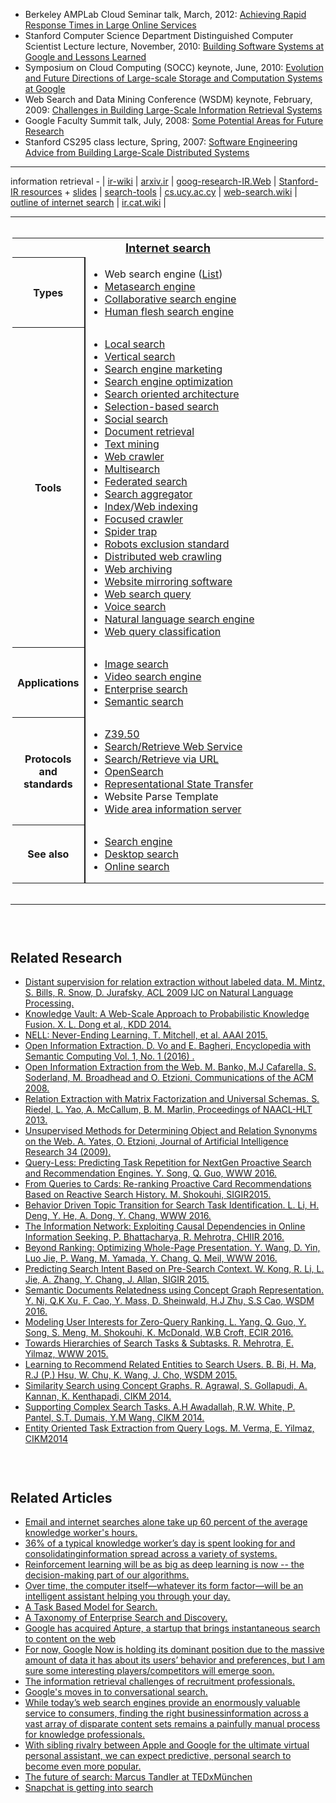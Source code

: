 
<ul>
                <li>Berkeley AMPLab Cloud Seminar talk, March, 2012: <a href=
                "https://research.google.com/people/jeff/latency.html">Achieving Rapid Response Times in Large Online
                Services</a>
                </li>
                <li>Stanford Computer Science Department Distinguished Computer Scientist Lecture
                lecture, November, 2010: <a href="https://research.google.com/people/jeff/Stanford-DL-Nov-2010.pdf">Building
                Software Systems at Google and Lessons Learned</a>
                </li>
                <li>Symposium on Cloud Computing (SOCC) keynote, June, 2010: <a href=
                "https://research.google.com/people/jeff/SOCC2010-keynote.html">Evolution and Future Directions of Large-scale
                Storage and Computation Systems at Google</a>
                </li>
                <li>Web Search and Data Mining Conference (WSDM) keynote, February, 2009:
                  <a href="https://research.google.com/people/jeff/WSDM2009-keynote.html">Challenges in Building Large-Scale
                  Information Retrieval Systems</a><br>
                </li>
                <li>Google Faculty Summit talk, July, 2008: <a href=
                "https://research.google.com/people/jeff/google-faculty-summit-july-2008.pdf">Some Potential Areas for Future
                Research</a>
                </li>
                <li>Stanford CS295 class lecture, Spring, 2007: <a href=
                "https://research.google.com/people/jeff/stanford-295-talk.pdf">Software Engineering Advice from Building
                Large-Scale Distributed Systems</a>
                </li>
              </ul>



--------------------


information retrieval - | [ir-wiki](https://en.wikipedia.org/wiki/Information_retrieval) | [arxiv.ir](https://arxiv.org/list/cs.IR/recent) | [goog-research-IR.Web](https://research.google.com/pubs/InformationRetrievalandtheWeb.html) | [Stanford-IR resources](https://nlp.stanford.edu/IR-book/information-retrieval.html) + [slides](https://nlp.stanford.edu/IR-book/newslides.html) | [search-tools](http://www.searchtools.com/info/index.html) | [cs.ucy.ac.cy](http://www.cs.ucy.ac.cy/courses/EPL660/resources.html) | [web-search.wiki](https://en.wikipedia.org/wiki/Web_search_engine) | [outline of internet search](https://github.com/gopala-kr/summary/tree/master/information-retrieval) | [ir.cat.wiki](https://en.wikipedia.org/wiki/Category:Information_retrieval) |


---------------------

<div role="navigation" class="navbox" aria-labelledby="Internet_search" style="padding:3px">
<table class="nowraplinks collapsible autocollapse navbox-inner" style="border-spacing:0;background:transparent;color:inherit">
<tr>
<th scope="col" class="navbox-title" colspan="2">
<div class="plainlinks hlist navbar mini">
</div>
<div id="Internet_search" style="font-size:114%;margin:0 4em"><a href="https://en.wikipedia.org/wiki/Internet_search" class="mw-redirect" title="Internet search">Internet search</a></div>
</th>
</tr>
<tr>
<th scope="row" class="navbox-group" style="width:1%">Types</th>
<td class="navbox-list navbox-odd hlist" style="text-align:left;border-left-width:2px;border-left-style:solid;width:100%;padding:0px">
<div style="padding:0em 0.25em">
<ul>
<li><a class="mw-selflink selflink">Web search engine</a> (<a href="https://en.wikipedia.org/wiki/List_of_search_engines" title="List of search engines">List</a>)</li>
<li><a href="https://en.wikipedia.org/wiki/Metasearch_engine" title="Metasearch engine">Metasearch engine</a></li>
<li><a href="https://en.wikipedia.org/wiki/Collaborative_search_engine" title="Collaborative search engine">Collaborative search engine</a></li>
<li><a href="https://en.wikipedia.org/wiki/Human_flesh_search_engine" title="Human flesh search engine">Human flesh search engine</a></li>
</ul>
</div>
</td>
</tr>
<tr>
<th scope="row" class="navbox-group" style="width:1%">Tools</th>
<td class="navbox-list navbox-even hlist" style="text-align:left;border-left-width:2px;border-left-style:solid;width:100%;padding:0px">
<div style="padding:0em 0.25em">
<ul>
<li><a href="https://en.wikipedia.org/wiki/Local_search_(Internet)" title="Local search (Internet)">Local search</a></li>
<li><a href="https://en.wikipedia.org/wiki/Vertical_search" title="Vertical search">Vertical search</a></li>
<li><a href="https://en.wikipedia.org/wiki/Search_engine_marketing" title="Search engine marketing">Search engine marketing</a></li>
<li><a href="https://en.wikipedia.org/wiki/Search_engine_optimization" title="Search engine optimization">Search engine optimization</a></li>
<li><a href="https://en.wikipedia.org/wiki/Search_oriented_architecture" class="mw-redirect" title="Search oriented architecture">Search oriented architecture</a></li>
<li><a href="https://en.wikipedia.org/wiki/Selection-based_search" title="Selection-based search">Selection-based search</a></li>
<li><a href="https://en.wikipedia.org/wiki/Social_search" title="Social search">Social search</a></li>
<li><a href="https://en.wikipedia.org/wiki/Document_retrieval" title="Document retrieval">Document retrieval</a></li>
<li><a href="https://en.wikipedia.org/wiki/Text_mining" title="Text mining">Text mining</a></li>
<li><a href="https://en.wikipedia.org/wiki/Web_crawler" title="Web crawler">Web crawler</a></li>
<li><a href="https://en.wikipedia.org/wiki/Multisearch" title="Multisearch">Multisearch</a></li>
<li><a href="https://en.wikipedia.org/wiki/Federated_search" title="Federated search">Federated search</a></li>
<li><a href="https://en.wikipedia.org/wiki/Search_aggregator" title="Search aggregator">Search aggregator</a></li>
<li><a href="https://en.wikipedia.org/wiki/Index_(search_engine)" class="mw-redirect" title="Index (search engine)">Index</a>/<a href="https://en.wikipedia.org/wiki/Web_indexing" title="Web indexing">Web indexing</a></li>
<li><a href="https://en.wikipedia.org/wiki/Focused_crawler" title="Focused crawler">Focused crawler</a></li>
<li><a href="https://en.wikipedia.org/wiki/Spider_trap" title="Spider trap">Spider trap</a></li>
<li><a href="https://en.wikipedia.org/wiki/Robots_exclusion_standard" title="Robots exclusion standard">Robots exclusion standard</a></li>
<li><a href="https://en.wikipedia.org/wiki/Distributed_web_crawling" title="Distributed web crawling">Distributed web crawling</a></li>
<li><a href="https://en.wikipedia.org/wiki/Web_archiving" title="Web archiving">Web archiving</a></li>
<li><a href="https://en.wikipedia.org/wiki/Website_mirroring_software" class="mw-redirect" title="Website mirroring software">Website mirroring software</a></li>
<li><a href="https://en.wikipedia.org/wiki/Web_search_query" title="Web search query">Web search query</a></li>
<li><a href="https://en.wikipedia.org/wiki/Voice_search" title="Voice search">Voice search</a></li>
<li><a href="https://en.wikipedia.org/wiki/Natural_language_search_engine" class="mw-redirect" title="Natural language search engine">Natural language search engine</a></li>
<li><a href="https://en.wikipedia.org/wiki/Web_query_classification" title="Web query classification">Web query classification</a></li>
</ul>
</div>
</td>
</tr>
<tr>
<th scope="row" class="navbox-group" style="width:1%">Applications</th>
<td class="navbox-list navbox-odd hlist" style="text-align:left;border-left-width:2px;border-left-style:solid;width:100%;padding:0px">
<div style="padding:0em 0.25em">
<ul>
<li><a href="https://en.wikipedia.org/wiki/Image_retrieval" title="Image retrieval">Image search</a></li>
<li><a href="https://en.wikipedia.org/wiki/Video_search_engine" title="Video search engine">Video search engine</a></li>
<li><a href="https://en.wikipedia.org/wiki/Enterprise_search" title="Enterprise search">Enterprise search</a></li>
<li><a href="https://en.wikipedia.org/wiki/Semantic_search" title="Semantic search">Semantic search</a></li>
</ul>
</div>
</td>
</tr>
<tr>
<th scope="row" class="navbox-group" style="width:1%">Protocols<br />
and standards</th>
<td class="navbox-list navbox-even hlist" style="text-align:left;border-left-width:2px;border-left-style:solid;width:100%;padding:0px">
<div style="padding:0em 0.25em">
<ul>
<li><a href="https://en.wikipedia.org/wiki/Z39.50" title="Z39.50">Z39.50</a></li>
<li><a href="https://en.wikipedia.org/wiki/Search/Retrieve_Web_Service" title="Search/Retrieve Web Service">Search/Retrieve Web Service</a></li>
<li><a href="https://en.wikipedia.org/wiki/Search/Retrieve_via_URL" title="Search/Retrieve via URL">Search/Retrieve via URL</a></li>
<li><a href="https://en.wikipedia.org/wiki/OpenSearch" title="OpenSearch">OpenSearch</a></li>
<li><a href="https://en.wikipedia.org/wiki/Representational_State_Transfer" class="mw-redirect" title="Representational State Transfer">Representational State Transfer</a></li>
<li>Website Parse Template</li>
<li><a href="https://en.wikipedia.org/wiki/Wide_area_information_server" title="Wide area information server">Wide area information server</a></li>
</ul>
</div>
</td>
</tr>
<tr>
<th scope="row" class="navbox-group" style="width:1%">See also</th>
<td class="navbox-list navbox-odd hlist" style="text-align:left;border-left-width:2px;border-left-style:solid;width:100%;padding:0px">
<div style="padding:0em 0.25em">
<ul>
<li><a href="https://en.wikipedia.org/wiki/Search_engine_(computing)" title="Search engine (computing)">Search engine</a></li>
<li><a href="https://en.wikipedia.org/wiki/Desktop_search" title="Desktop search">Desktop search</a></li>
<li><a href="https://en.wikipedia.org/wiki/Online_search" title="Online search">Online search</a></li>
</ul>
</div>
</td>
</tr>
</table>
</div>

------------------------------
<section style="padding-top:30px;">
        <h1>Related Research</h1>
        <ul>
            <li><a href="https://web.stanford.edu/~jurafsky/mintz.pdf" target="_blank">Distant supervision for relation extraction without labeled data. M. Mintz, S. Bills, R. Snow, D. Jurafsky, ACL 2009 IJC on Natural Language Processing.</a></li>
            <li><a href="https://www.google.co.uk/url?sa=t&rct=j&q=&esrc=s&source=web&cd=1&cad=rja&uact=8&ved=0ahUKEwj9iLGd9ZjPAhXILMAKHU-MBToQFgghMAA&url=https%3A%2F%2Fwww.cs.ubc.ca%2F~murphyk%2FPapers%2Fkv-kdd14.pdf&usg=AFQjCNHK9yXGY_uR3pSY37iSTZ_LICRI4A&sig2=FBUZRFekxOzjQ3cD6rkRlw" target="_blank">Knowledge Vault: A Web-Scale Approach to Probabilistic Knowledge Fusion. X. L. Dong et al., KDD 2014.</a></li>
            <li><a href="https://www.google.co.uk/url?sa=t&rct=j&q=&esrc=s&source=web&cd=8&cad=rja&uact=8&ved=0ahUKEwipn_2k9ZjPAhVLCsAKHfK_DJkQFghCMAc&url=http%3A%2F%2Fwww.cs.cmu.edu%2F~xinleic%2Fpapers%2Faaai15.pdf&usg=AFQjCNHyvpVY2NdftEelLsTtmLKkXRJ80A&sig2=FGF5xqfS37AreWwHY3Kz3w&bvm=bv.133178914,d.ZGg" target="_blank">NELL: Never-Ending Learning. T. Mitchell, et al. AAAI 2015.</a></li>
            <li><a href="https://www.google.co.uk/url?sa=t&rct=j&q=&esrc=s&source=web&cd=1&cad=rja&uact=8&ved=0ahUKEwjPiput9ZjPAhUlJ8AKHXa5CFYQFgghMAA&url=https%3A%2F%2Fhomes.cs.washington.edu%2F~soderlan%2FOpenIE-ijcai07.pdf&usg=AFQjCNGVCuMUf68qtaKVwm0Jy8EjdSXWMQ&sig2=1N_YZ9FZzgQkvdz02bdWmQ&bvm=bv.133178914,d.ZGg" target="_blank">Open Information Extraction. D. Vo and E. Bagheri, Encyclopedia with Semantic Computing Vol. 1, No. 1 (2016) .</a></li>
            <li><a href="https://www.google.co.uk/url?sa=t&rct=j&q=&esrc=s&source=web&cd=1&cad=rja&uact=8&ved=0ahUKEwjppumz9ZjPAhVEJsAKHa5QA_UQFggjMAA&url=https%3A%2F%2Fhomes.cs.washington.edu%2F~soderlan%2FOpenIE-ijcai07.pdf&usg=AFQjCNGVCuMUf68qtaKVwm0Jy8EjdSXWMQ&sig2=RcWmbABnPvnAZ0LGkXhyxA" target="_blank">Open Information Extraction from the Web. M. Banko, M.J Cafarella, S. Soderland, M. Broadhead and O. Etzioni, Communications of the ACM 2008.</a></li>
            <li><a href="https://www.google.co.uk/url?sa=t&rct=j&q=&esrc=s&source=web&cd=1&cad=rja&uact=8&ved=0ahUKEwjwlNW59ZjPAhUkJ8AKHeq6DysQFggfMAA&url=http%3A%2F%2Fwww.aclweb.org%2Fanthology%2FN13-1008&usg=AFQjCNE6X5kKFngOdzBgsWjdf8kUpC77YQ&sig2=BEyjBNpTii_tj_1lg3VCLQ&bvm=bv.133178914,d.ZGg" target="_blank">Relation Extraction with Matrix Factorization and Universal Schemas. S. Riedel, L. Yao, A. McCallum, B. M. Marlin, Proceedings of NAACL-HLT 2013.</a></li>
            <li><a href="https://www.google.co.uk/url?sa=t&rct=j&q=&esrc=s&source=web&cd=1&cad=rja&uact=8&ved=0ahUKEwi_w4HA9ZjPAhXKLsAKHQiSC2cQFggfMAA&url=https%3A%2F%2Fwww.jair.org%2Fmedia%2F2772%2Flive-2772-4325-jair.ps&usg=AFQjCNFnwikunQtn5RWMv1jKSG5M-AwTBA&sig2=QPoMIKa9lGYAdtk839bhyA&bvm=bv.133178914,d.ZGg" target="_blank">Unsupervised Methods for Determining Object and Relation Synonyms on the Web. A. Yates, O. Etzioni, Journal of Artificial Intelligence Research 34 (2009).</a></li>
            <li><a href="https://www.google.co.uk/url?sa=t&rct=j&q=&esrc=s&source=web&cd=1&cad=rja&uact=8&ved=0ahUKEwjNx-LH9ZjPAhVTGsAKHS7DBdYQFggcMAA&url=http%3A%2F%2Fwww2016.net%2Fproceedings%2Fproceedings%2Fp543.pdf&usg=AFQjCNGTeI3CxAJ6Nys_DcsnKTba_f06qg&sig2=DvXS8U6lBOKeoXDMHUeTNw&bvm=bv.133178914,d.ZGg" target="_blank">Query-Less: Predicting Task Repetition for NextGen Proactive Search and Recommendation Engines. Y. Song, Q. Guo, WWW 2016.</a></li>
            <li><a href="https://www.microsoft.com/en-us/research/publication/from-queries-to-cards-re-ranking-proactive-card-recommendations-based-on-reactive-search-history/" target="_blank">From Queries to Cards: Re-ranking Proactive Card Recommendations Based on Reactive Search History. M. Shokouhi, SIGIR2015.</a></li>
            <li><a href="http://www2016.net/proceedings/proceedings/p555.pdf" target="_blank">Behavior Driven Topic Transition for Search Task Identification. L. Li, H. Deng, Y. He, A. Dong, Y. Chang, WWW 2016.</a></li>
            <li><a href="http://dl.acm.org/citation.cfm?id=2854974&CFID=656706808&CFTOKEN=57924291" target="_blank">The Information Network: Exploiting Causal Dependencies in Online Information Seeking. P. Bhattacharya, R. Mehrotra, CHIIR 2016.</a></li>
            <li><a href="http://www-personal.umich.edu/~raywang/pub/wsdm402-wang.pdf" target="_blank">Beyond Ranking: Optimizing Whole-Page Presentation. Y. Wang, D. Yin, Luo Jie, P. Wang, M. Yamada, Y. Chang, Q. Meil, WWW 2016.</a></li>
            <li><a href="http://web.engr.illinois.edu/~lzhang74/papers/pre_search.pdf" target="_blank">Predicting Search Intent Based on Pre-Search Context. W. Kong, R. Li, L. Jie, A. Zhang, Y. Chang, J. Allan, SIGIR 2015.</a></li>
            <li><a href="http://dl.acm.org/citation.cfm?id=2835801" target="_blank">Semantic Documents Relatedness using Concept Graph Representation. Y. Ni, Q.K Xu, F. Cao, Y. Mass, D. Sheinwald, H.J Zhu, S.S Cao, WSDM 2016.</a></li>
            <li><a href="https://www.microsoft.com/en-us/research/wp-content/uploads/2016/04/ECIR16-ProactiveRanking-cameraready01042016.pdf" target="_blank">Modeling User Interests for Zero-Query Ranking. L. Yang, Q. Guo, Y. Song, S. Meng, M. Shokouhi, K. McDonald, W.B Croft, ECIR 2016.</a></li>
            <li><a href="http://www.www2015.it/documents/proceedings/companion/p73.pdf" target="_blank">Towards Hierarchies of Search Tasks & Subtasks. R. Mehrotra, E. Yilmaz, WWW 2015.</a></li>
            <li><a href="http://www.dc.fi.udc.es/~roi/publications/iswc2013a.pdf" target="_blank">Learning to Recommend Related Entities to Search Users. B. Bi, H. Ma, R.J (P.) Hsu, W. Chu, K. Wang, J. Cho, WSDM 2015.</a></li>
            <li><a href="http://dl.acm.org/citation.cfm?id=2661995" target="_blank">Similarity Search using Concept Graphs. R. Agrawal, S. Gollapudi, A. Kannan, K. Kenthapadi, CIKM 2014.</a></li>
            <li><a href="http://research.microsoft.com/en-us/um/people/sdumais/CIKM2014-HassanEtAl.pdf" target="_blank">Supporting Complex Search Tasks. A.H Awadallah, R.W. White, P. Pantel, S.T. Dumais, Y.M Wang, CIKM 2014.</a></li>
            <li><a href="http://dl.acm.org/citation.cfm?id=2662076" target="_blank">Entity Oriented Task Extraction from Query Logs. M. Verma, E. Yilmaz, CIKM2014</a></li>
        </ul>
    </section>
<section style="padding-top:30px;">
        <h1>Related Articles</h1>
        <ul>
            <li><a href="http://theweek.com/articles/616267/5-sciencebacked-tips-managing-time" target="_blank">Email and internet searches alone take up 60 percent of the average knowledge worker's hours.</a></li>
            <li><a href="http://www.bobsguide.com/guide/news/2015/Dec/4/in-search-of-analyst-productivity/" target="_blank">36% of a typical knowledge worker’s day is spent looking for and consolidatinginformation spread across a variety of systems.</a></li>
            <li><a href="http://www.wired.co.uk/magazine/archive/2015/07/features/deepmind/viewall" target="_blank">Reinforcement learning will be as big as deep learning is now -- the decision-making part of our algorithms.</a></li>
            <li><a href="https://googleblog.blogspot.co.uk/2016/04/this-years-founders-letter.html" target="_blank">Over time, the computer itself—whatever its form factor—will be an intelligent assistant helping you through your day.</a></li>
            <li><a href="https://isquared.wordpress.com/2011/12/13/a-task-based-model-of-search/" target="_blank">A Task Based Model for Search.</a></li>
            <li><a href="https://isquared.wordpress.com/2011/11/02/a-taxonomy-of-enterprise-search-and-discovery/" target="_blank">A Taxonomy of Enterprise Search and Discovery.</a></li>
            <li><a href="http://techcrunch.com/2011/11/10/google-buys-contextual-rich-news-browsing-startup-apture-to-beef-up-chrome/" target="_blank">Google has acquired Apture, a startup that brings instantaneous search to content on the web</a></li>
            <li><a href="http://searchengineland.com/smx-coverage-google-now-microsoft-cortana-predictive-search-world-232892" target="_blank">For now, Google Now is holding its dominant position due to the massive amount of data it has about its users’ behavior and preferences, but I am sure some interesting players/competitors will emerge soon.</a></li>
            <li><a href="https://isquared.wordpress.com/2016/04/12/searching-for-talent-the-information-retrieval-challenges-of-recruitment-professionals-part-3/" target="_blank">The information retrieval challenges of recruitment professionals.</a></li>
            <li><a href="http://searchengineland.com/googles-impressive-conversational-search-goes-live-on-chrome-160445" target="_blank">Google's moves in to conversational search.</a></li>
            <li><a href="https://www.pehub.com/2016/03/alphasense-raises-33-mln/" target="_blank">While today’s web search engines provide an enormously valuable service to consumers, finding the right businessinformation across a vast array of disparate content sets remains a painfully manual process for knowledge professionals.</a></li>
            <li><a href="http://www.wordstream.com/blog/ws/2013/06/24/predictive-search" target="_blank">With sibling rivalry between Apple and Google for the ultimate virtual personal assistant, we can expect predictive, personal search to become even more popular.</a></li>
            <li><a href="https://www.youtube.com/watch?v=Fa4jQIW2etI&feature=youtu.be" target="_blank">The future of search: Marcus Tandler at TEDxMünchen</a></li>
            <li><a href="https://techcrunch.com/2016/08/15/snapsearch/" target="_blank">Snapchat is getting into search</a></li>
        </ul>
    </section>
    
